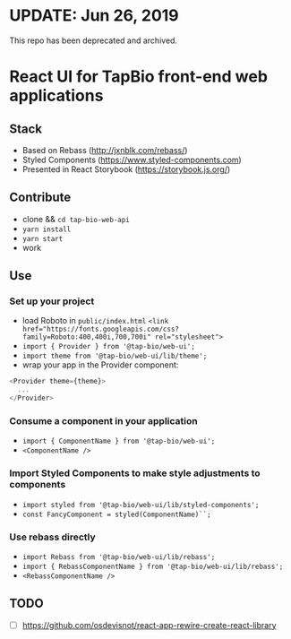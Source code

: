 # UPDATE: Jun 26, 2019

This repo has been deprecated and archived. 


# React UI for TapBio front-end web applications

## Stack

- Based on Rebass (http://jxnblk.com/rebass/)
- Styled Components (https://www.styled-components.com)
- Presented in React Storybook (https://storybook.js.org/)

## Contribute

- clone && `cd tap-bio-web-api`
- `yarn install`
- `yarn start`
- work

## Use

### Set up your project

- load Roboto in `public/index.html` `<link href="https://fonts.googleapis.com/css?family=Roboto:400,400i,700,700i" rel="stylesheet">`
- `import { Provider } from '@tap-bio/web-ui';`
- `import theme from '@tap-bio/web-ui/lib/theme';`
- wrap your app in the Provider component:

```js
<Provider theme={theme}>
  ...
</Provider>
```

### Consume a component in your application

- `import { ComponentName } from '@tap-bio/web-ui';`
- `<ComponentName />`

### Import Styled Components to make style adjustments to components

- `import styled from '@tap-bio/web-ui/lib/styled-components';`
- `const FancyComponent = styled(ComponentName)``;`

### Use rebass directly

- `import Rebass from '@tap-bio/web-ui/lib/rebass';`
- `import { RebassComponentName } from '@tap-bio/web-ui/lib/rebass';`
- `<RebassComponentName />`

## TODO

- [ ] https://github.com/osdevisnot/react-app-rewire-create-react-library
